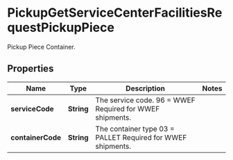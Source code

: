 

# PickupGetServiceCenterFacilitiesRequestPickupPiece

Pickup Piece Container.

## Properties

| Name | Type | Description | Notes |
|------------ | ------------- | ------------- | -------------|
|**serviceCode** | **String** | The service code. 96 &#x3D; WWEF  Required for WWEF shipments. |  |
|**containerCode** | **String** | The container type 03 &#x3D; PALLET  Required for WWEF shipments. |  |



